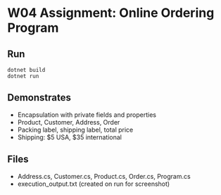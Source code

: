 # W04 Assignment: Online Ordering Program
## Run
```
dotnet build
dotnet run
```
## Demonstrates
- Encapsulation with private fields and properties
- Product, Customer, Address, Order
- Packing label, shipping label, total price
- Shipping: $5 USA, $35 international
## Files
- Address.cs, Customer.cs, Product.cs, Order.cs, Program.cs
- execution_output.txt (created on run for screenshot)
